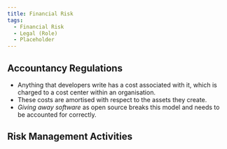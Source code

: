 ```yaml
---
title: Financial Risk
tags:
  - Financial Risk
  - Legal (Role)
  - Placeholder
---
```


<BoxOut title="Financial Risk" image="/img/bok/risks/financial-risk.png">




</BoxOut>

## Accountancy Regulations

 - Anything that developers write has a cost associated with it, which is charged to a cost center within an organisation. 
 - These costs are amortised with respect to the assets they create.
 - _Giving away software_ as open source breaks this model and needs to be accounted for correctly.
 
 
 
## Risk Management Activities

<BokTagList tag="Financial Risk" filter="Activities" />